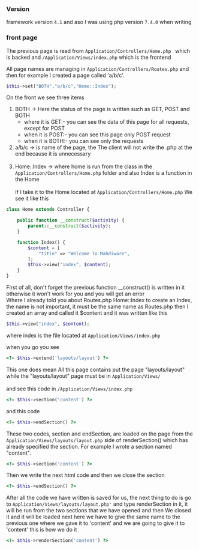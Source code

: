 <h3>Version</h2>

framework version `4.1` and aso I was using php version `7.4.0` when writing

<h3>front page</h2>

The previous page is read from `Application/Controllers/Home.php ` which is backed  and `/Application/Views/index.php` which is the frontend 

All page names are managing in `Application/Controllers/Routes.php` and then for example I created a page called 'a/b/c'.  

```php
$this->set("BOTH","a/b/c","Home::Index");
```
On the front we see three items <br>
1. BOTH -> Here the status of the page is written such as GET, POST and BOTH
	* where it is GET:- you can see the data of this page for all requests, except for POST <br>
    * when it is POST:- you can see this page only POST request<br>
    * when it is BOTH:- you can see only the requests<br>
2. a/b/c -> is name of the page, the  The client will not write the .php at the end because it is unnecessary <br><br>
3. Home::Index -> where home is run from the class in the `Application/Controllers/Home.php` folder and also Index is a function in the Home 
<br><br>If I take it to the Home located at `Application/Controllers/Home.php`
We see it like this

```php
class Home extends Controller {

    public function __construct($activity) {
        parent::__construct($activity);
    }

    function Index() {           
        $content = [
        	"title" => "Welcome To Mahdiware",
        ];
        $this->view("index", $content);
    }
}
```
First of all, don't forget the previous function __construct() is written in it otherwise it won't work for you and you will get an error<br>
Where I already told you about Routes.php Home::Index to create an Index, the name is not important, it must be the same name as Routes.php
then I created an array and called it $content and it was written like this 
```php
$this->view("index", $content);
```
where index is the file located at `Application/Views/index.php`



when you go you see 
```php
<?= $this->extend('layouts/layout') ?>
```
This one does mean All this page contains put the page "layouts/layout"
<br>
while the "layouts/layout" page must be in `Application/Views/`
<br><br>
 and see this code in `/Application/Views/index.php`
```php
<?= $this->section('content') ?>
```
and this code

```php
<?= $this->endSection() ?>
```

These two codes, section and endSection, are loaded on the page from the `Application/Views/layouts/layout.php` side of renderSection() which has already specified the section.
 For example I wrote a section named "content". 
```php
<?= $this->section('content') ?>
```
Then we write the next html code and then we close the section 
```php
<?= $this->endSection() ?>
```
After all the code we have written is saved for us, the next thing to do is go to `Application/Views/layouts/layout.php'` and type renderSection in it, it will be run from the two sections that we have opened and then We closed it and it will be loaded next here we have to give the same name to the previous one where we gave it to 'content' and we are going to give it to 'content' this is how we do it 

```php
<?= $this->renderSection('content') ?>
```